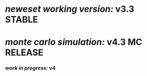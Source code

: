 # *neweset working version:* v3.3 STABLE
# *monte carlo simulation:* v4.3 MC RELEASE
### *work in progress:* v4
